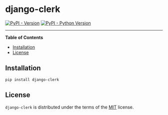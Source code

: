 # django-clerk

[![PyPI - Version](https://img.shields.io/pypi/v/django-clerk.svg)](https://pypi.org/project/django-clerk)
[![PyPI - Python Version](https://img.shields.io/pypi/pyversions/django-clerk.svg)](https://pypi.org/project/django-clerk)

-----

**Table of Contents**

- [Installation](#installation)
- [License](#license)

## Installation

```console
pip install django-clerk
```

## License

`django-clerk` is distributed under the terms of the [MIT](https://spdx.org/licenses/MIT.html) license.
